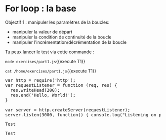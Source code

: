 # For loop : la base

Objectif 1 : manipuler les paramètres de la boucles:
- manipuler la valeur de départ
- manipuler la condition de continuité de la boucle
- manipuler l'incrémentation/décrémentation de la boucle

Tu peux lancer le test via cette commande :

`node exercises/part1.js`{{execute T1}}

`cat /home/exercises/part1.js`{{execute T1}}


<pre class="file" data-filename="app.js" data-target="replace">var http = require('http');
var requestListener = function (req, res) {
  res.writeHead(200);
  res.end('Hello, World!');
}

var server = http.createServer(requestListener);
server.listen(3000, function() { console.log("Listening on port 3000")});
</pre>
          

<pre class="file" data-target="clipboard">Test</pre>
          

<pre class="file" data-target="regex???">Test</pre>